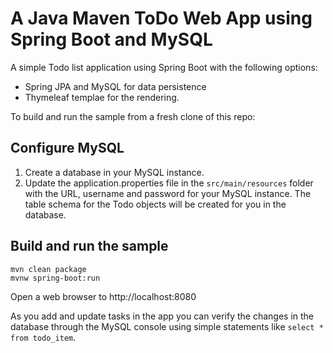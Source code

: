 # A Java Maven ToDo Web App using Spring Boot and MySQL

A simple Todo list application using Spring Boot with the following options:
- Spring JPA and MySQL for data persistence
- Thymeleaf templae for the rendering.

To build and run the sample from a fresh clone of this repo:
## Configure MySQL
1. Create a database in your MySQL instance.
2. Update the application.properties file in the `src/main/resources` folder with the URL, username and password for your MySQL instance. The table schema for the Todo objects will be created for you in the database.
## Build and run the sample
```shell
mvn clean package
mvnw spring-boot:run
```
Open a web browser to http://localhost:8080

As you add and update tasks in the app you can verify the changes in the database through the MySQL console using simple statements like 
`select * from todo_item`.
